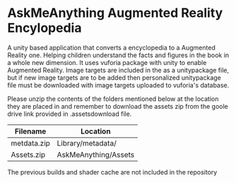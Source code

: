 # AskMeAnything Augmented Reality Encylopedia
  
A unity based application that converts a encyclopedia to a Augmented Reality one. Helping children understand the facts and figures in the book in a whole new dimension. It uses vuforia package with unity to enable Augmented Reality. Image targets are included in the as a unitypackage file, but if new image targets are to be added then personalized unitypackage file must be downloaded with image targets uploaded to vuforia's database.   

Please unzip the contents of the folders mentioned below at the location they are placed in and remember to
download the assets zip from the goole drive link provided in .assetsdownload file.


|Filename             |Location				 |
|---------------------|----------------------|
|metdata.zip          |Library/metadata/	 |
|Assets.zip           |AskMeAnything/Assets  |

The previous builds and shader cache are not included in the repository


